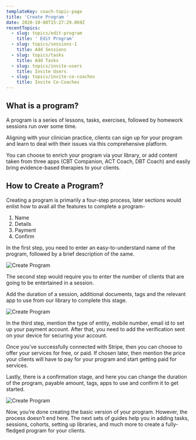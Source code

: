 ```yaml
---
templateKey: coach-topic-page
title: 'Create Program '
date: 2020-10-08T15:27:29.069Z
recentTopics:
  - slug: topics/edit-program
    title: ' Edit Program'
  - slug: topics/sessions-1
    title: Add Sessions
  - slug: topics/tasks
    title: Add Tasks
  - slug: topics/invite-users
    title: Invite Users
  - slug: topics/invite-co-coaches
    title: Invite Co-Coaches
---
```

## What is a program?

A program is a series of lessons, tasks, exercises, followed by homework sessions run over some time. 

Aligning with your clinician practice, clients can sign up for your program and learn to deal with their issues via this comprehensive platform. 

You can choose to enrich your program via your library, or add content taken from three apps (CBT Companion, ACT Coach, DBT Coach) and easily bring evidence-based therapies to your clients. 

## How to Create a Program?

Creating a program is primarily a four-step process, later sections would enlist how to avail all the features to complete a program-

1. Name
2. Details
3. Payment
4. Confirm

In the first step, you need to enter an easy-to-understand name of the program, followed by a brief description of the same. 

![Create Program](/img/create-program-details-i.png "Create Program")

The second step would require you to enter the number of clients that are going to be entertained in a session. 

Add the duration of a session, additional documents, tags and the relevant app to use from our library to complete this stage. 

![Create Program](/img/create-program-payment-i.png "Create Program")

In the third step, mention the type of entity, mobile number, email id to set up your payment account. After that, you need to add the verification sent on your device for securing your account.

Once you’ve successfully connected with Stripe, then you can choose to offer your services for free, or paid. If chosen later, then mention the price your clients will have to pay for your program and start getting paid for services. 

Lastly, there is a confirmation stage, and here you can change the duration of the program, payable amount, tags, apps to use and confirm it to get started. 

![Create Program](/img/create-program-confirm-i.png "Create Program")

Now, you’re done creating the basic version of your program. However, the process doesn’t end here. The next sets of guides help you in adding tasks, sessions, cohorts, setting up libraries, and much more to create a fully-fledged program for your clients.
